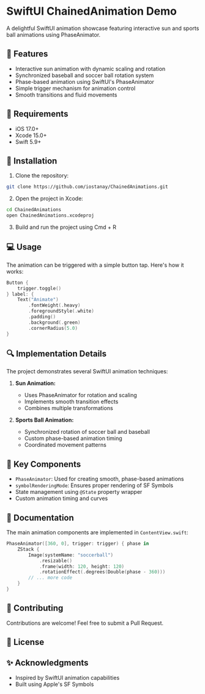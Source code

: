 # SwiftUI ChainedAnimation Demo

A delightful SwiftUI animation showcase featuring interactive sun and sports ball animations using PhaseAnimator.

## 🌟 Features

- Interactive sun animation with dynamic scaling and rotation
- Synchronized baseball and soccer ball rotation system
- Phase-based animation using SwiftUI's PhaseAnimator
- Simple trigger mechanism for animation control
- Smooth transitions and fluid movements


## 🔧 Requirements

- iOS 17.0+
- Xcode 15.0+
- Swift 5.9+

## 🚀 Installation

1. Clone the repository:
```bash
git clone https://github.com/iostanay/ChainedAnimations.git
```

2. Open the project in Xcode:
```bash
cd ChainedAnimations
open ChainedAnimations.xcodeproj
```

3. Build and run the project using Cmd + R

## 💻 Usage

The animation can be triggered with a simple button tap. Here's how it works:

```swift
Button {
    trigger.toggle()
} label: {
    Text("Animate")
        .fontWeight(.heavy)
        .foregroundStyle(.white)
        .padding()
        .background(.green)
        .cornerRadius(5.0)
}
```

## 🔍 Implementation Details

The project demonstrates several SwiftUI animation techniques:

1. **Sun Animation:**
   - Uses PhaseAnimator for rotation and scaling
   - Implements smooth transition effects
   - Combines multiple transformations

2. **Sports Ball Animation:**
   - Synchronized rotation of soccer ball and baseball
   - Custom phase-based animation timing
   - Coordinated movement patterns

## 🎯 Key Components

- `PhaseAnimator`: Used for creating smooth, phase-based animations
- `symbolRenderingMode`: Ensures proper rendering of SF Symbols
- State management using `@State` property wrapper
- Custom animation timing and curves

## 📖 Documentation

The main animation components are implemented in `ContentView.swift`:

```swift
PhaseAnimator([360, 0], trigger: trigger) { phase in
    ZStack {
        Image(systemName: "soccerball")
            .resizable()
            .frame(width: 120, height: 120)
            .rotationEffect(.degrees(Double(phase - 360)))
        // ... more code
    }
}
```

## 🤝 Contributing

Contributions are welcome! Feel free to submit a Pull Request.

## 📄 License



## ✨ Acknowledgments

- Inspired by SwiftUI animation capabilities
- Built using Apple's SF Symbols





